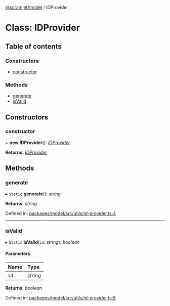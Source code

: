 [@scramjet/model](../README.md) / IDProvider

# Class: IDProvider

## Table of contents

### Constructors

- [constructor](idprovider.md#constructor)

### Methods

- [generate](idprovider.md#generate)
- [isValid](idprovider.md#isvalid)

## Constructors

### constructor

\+ **new IDProvider**(): [*IDProvider*](idprovider.md)

**Returns:** [*IDProvider*](idprovider.md)

## Methods

### generate

▸ `Static` **generate**(): *string*

**Returns:** *string*

Defined in: [packages/model/src/utils/id-provider.ts:4](https://github.com/scramjet-cloud-platform/scramjet-csi-dev/blob/8f44413a/packages/model/src/utils/id-provider.ts#L4)

___

### isValid

▸ `Static` **isValid**(`id`: *string*): *boolean*

#### Parameters

| Name | Type |
| :------ | :------ |
| `id` | *string* |

**Returns:** *boolean*

Defined in: [packages/model/src/utils/id-provider.ts:8](https://github.com/scramjet-cloud-platform/scramjet-csi-dev/blob/8f44413a/packages/model/src/utils/id-provider.ts#L8)
